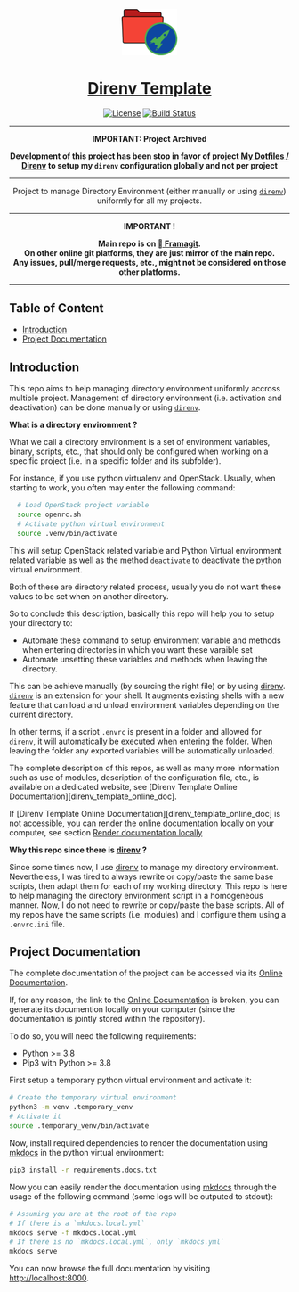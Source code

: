 <div align="center" style="text-align: center;">

  <!-- Project Title -->
  <a href="https://framagit.org/rdeville.public/my_programs/direnv_template">
    <img src="docs/assets/img/meta/direnv_template_logo.png" width="100px">
    <h1>Direnv Template</h1>
  </a>

  <!-- Project Badges -->
  [![License][license_badge]][license]
  [![Build Status][build_status_badge]][build_status]

--------------------------------------------------------------------------------

**IMPORTANT: Project Archived**

**Development of this project has been stop in favor of project [My Dotfiles /
Direnv][my_dotfiles_direnv] to setup my `direnv` configuration globally and not
per project**

--------------------------------------------------------------------------------

Project to manage Directory Environment (either manually or using
[`direnv`][direnv]) uniformly for all my projects.

--------------------------------------------------------------------------------

  <b>
IMPORTANT !

Main repo is on [ Framagit][repo_url].<br>
On other online git platforms, they are just mirror of the main repo.<br>
Any issues, pull/merge requests, etc., might not be considered on those other
platforms.
  </b>
</div>


--------------------------------------------------------------------------------

[repo_url]: https://framagit.org/rdeville.public/my_programs/direnv_template
[license_badge]: https://img.shields.io/badge/License-MIT%2FBeer%20Ware-blue?style=flat-square&logo=open-source-initiative
[license]: LICENSE
[build_status_badge]: https://framagit.org/rdeville.public/my_programs/direnv_template/badges/master/pipeline.svg?style=flat-square&logo=appveyor
[build_status]: https://framagit.org/rdeville.public/my_programs/direnv_template/commits/master
[my_dotfiles_direnv]: https://framagit.org/rdeville.public/my_dotfiles/direnv

## Table of Content

* [Introduction](#introduction)
* [Project Documentation](#project-documentation)

## Introduction

This repo aims to help managing directory environment uniformly accross multiple
project. Management of directory environment (i.e. activation and deactivation)
can be done manually or using [`direnv`][direnv].

**What is a directory environment ?**

What we call a directory environment is a set of environment variables, binary,
scripts, etc., that should only be configured when working on a specific
project (i.e. in a specific folder and its subfolder).

For instance, if you use python virtualenv and OpenStack. Usually, when
starting to work, you often may enter the following command:

```bash
  # Load OpenStack project variable
  source openrc.sh
  # Activate python virtual environment
  source .venv/bin/activate
```

This will setup OpenStack related variable and Python Virtual environment
related variable as well as the method `deactivate` to deactivate the python
virtual environment.

Both of these are directory related process, usually you do not want these values
to be set when on another directory.

So to conclude this description, basically this repo will help you to setup your
directory to:
  - Automate these command to setup environment variable and methods when
    entering directories in which you want these varaible set
  - Automate unsetting these variables and methods when leaving the directory.

This can be achieve manually (by sourcing the right file) or by using
[direnv][direnv]. [`direnv`][direnv] is an extension for your shell. It augments
existing shells with a new feature that can load and unload environment
variables depending on the current directory.

In other terms, if a script `.envrc` is present in a folder and allowed for
`direnv`, it will automatically be executed when entering the folder. When
leaving the folder any exported variables will be automatically unloaded.

The complete description of this repos, as well as many more information such as
use of modules, description of the configuration file, etc., is available on a
dedicated website, see [Direnv Template Online
Documentation][direnv_template_online_doc].

If [Direnv Template Online Documentation][direnv_template_online_doc] is not
accessible, you can render the online documentation locally on your computer,
see section [Render documentation locally](#render-documentation-locally)

**Why this repo since there is [direnv][direnv] ?**

Since some times now, I use [direnv][direnv] to manage my directory environment.
Nevertheless, I was tired to always rewrite or copy/paste the same base scripts,
then adapt them for each of my working directory. This repo is here to help
managing the directory environment script in a homogeneous manner. Now, I do not
need to rewrite or copy/paste the base scripts. All of my repos have the same
scripts (i.e. modules) and I configure them using a `.envrc.ini` file.

[direnv]: https://direnv.net

<!-- BEGIN MKDOCS TEMPLATE -->
<!--
     WARNING, DO NOT UPDATE CONTENT BETWEEN MKDOCS TEMPLATE TAG !
     Modified content will be overwritten when updating
-->

## Project Documentation

The complete documentation of the project can be accessed via its [Online
Documentation][online_doc].

If, for any reason, the link to the [Online Documentation][online_doc] is
broken, you can generate its documention locally on your computer (since the
documentation is jointly stored within the repository).

To do so, you will need the following requirements:

  * Python >= 3.8
  * Pip3 with Python >= 3.8

First setup a temporary python virtual environment and activate it:

```bash
# Create the temporary virtual environment
python3 -m venv .temporary_venv
# Activate it
source .temporary_venv/bin/activate
```

Now, install required dependencies to render the documentation using
[mkdocs][mkdocs] in the python virtual environment:

```bash
pip3 install -r requirements.docs.txt
```

Now you can easily render the documentation using [mkdocs][mkdocs] through the
usage of the following command (some logs will be outputed to stdout):

```bash
# Assuming you are at the root of the repo
# If there is a `mkdocs.local.yml`
mkdocs serve -f mkdocs.local.yml
# If there is no `mkdocs.local.yml`, only `mkdocs.yml`
mkdocs serve
```

You can now browse the full documentation by visiting
[http://localhost:8000][localhost].

[localhost]: https://localhost:8000
[mkdocs]: https://www.mkdocs.org/

<!-- END MKDOCS TEMPLATE -->

[online_doc]: https://docs.romaindeville.fr/rdeville.public/my_programs/direnv_template/index.html
